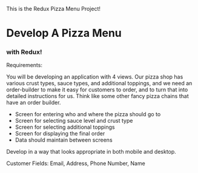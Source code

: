 This is the Redux Pizza Menu Project!

# Develop A Pizza Menu
### with Redux!

Requirements:

You will be developing an application with 4 views. Our pizza shop has various crust types, sauce types, and additional toppings, and we need an order-builder to make it easy for customers to order, and to turn that into detailed instructions for us. Think like some other fancy pizza chains that have an order builder.

- Screen for entering who and where the pizza should go to
- Screen for selecting sauce level and crust type
- Screen for selecting additional toppings
- Screen for displaying the final order
- Data should maintain between screens

Develop in a way that looks appropriate in both mobile and desktop.

Customer Fields: Email, Address, Phone Number, Name



